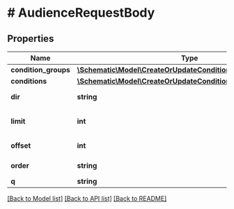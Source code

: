 # # AudienceRequestBody

## Properties

Name | Type | Description | Notes
------------ | ------------- | ------------- | -------------
**condition_groups** | [**\Schematic\Model\CreateOrUpdateConditionGroupRequestBody[]**](CreateOrUpdateConditionGroupRequestBody.md) |  |
**conditions** | [**\Schematic\Model\CreateOrUpdateConditionRequestBody[]**](CreateOrUpdateConditionRequestBody.md) |  |
**dir** | **string** | Order direction | [optional]
**limit** | **int** | Page limit (default 100) | [optional]
**offset** | **int** | Page offset (default 0) | [optional]
**order** | **string** | Order by column | [optional]
**q** | **string** |  | [optional]

[[Back to Model list]](../../README.md#models) [[Back to API list]](../../README.md#endpoints) [[Back to README]](../../README.md)
